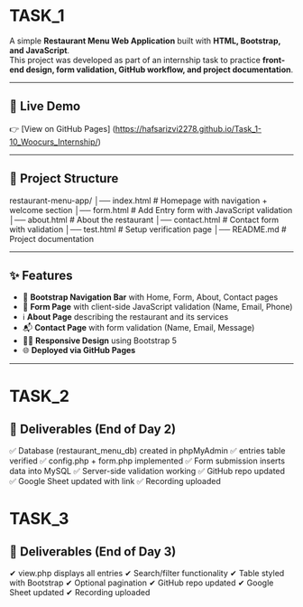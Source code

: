 # TASK_1

A simple **Restaurant Menu Web Application** built with **HTML, Bootstrap, and JavaScript**.  
This project was developed as part of an internship task to practice **front-end design, form validation, GitHub workflow, and project documentation**.

---

## 🚀 Live Demo
👉 [View on GitHub Pages] (https://hafsarizvi2278.github.io/Task_1-10_Woocurs_Internship/)

---

## 📂 Project Structure
restaurant-menu-app/
│── index.html # Homepage with navigation + welcome section
│── form.html # Add Entry form with JavaScript validation
│── about.html # About the restaurant
│── contact.html # Contact form with validation
│── test.html # Setup verification page
│── README.md # Project documentation



---

## ✨ Features
- 📌 **Bootstrap Navigation Bar** with Home, Form, About, Contact pages  
- 📝 **Form Page** with client-side JavaScript validation (Name, Email, Phone)  
- ℹ️ **About Page** describing the restaurant and its services  
- 📬 **Contact Page** with form validation (Name, Email, Message)  
- 👩‍💻 **Responsive Design** using Bootstrap 5  
- 🌐 **Deployed via GitHub Pages**  

---
# TASK_2

## 📌 Deliverables (End of Day 2)

✅ Database (restaurant_menu_db) created in phpMyAdmin
✅ entries table verified
✅ config.php + form.php implemented
✅ Form submission inserts data into MySQL
✅ Server-side validation working
✅ GitHub repo updated
✅ Google Sheet updated with link
✅ Recording uploaded




# TASK_3


## 📌 Deliverables (End of Day 3)

✔ view.php displays all entries
✔ Search/filter functionality
✔ Table styled with Bootstrap
✔ Optional pagination
✔ GitHub repo updated
✔ Google Sheet updated
✔ Recording uploaded
